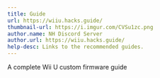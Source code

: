 ```yaml
---
title: Guide
url: https://wiiu.hacks.guide/
thumbnail-url: https://i.imgur.com/CVSu1zc.png
author.name: NH Discord Server
author.url: https://wiiu.hacks.guide/
help-desc: Links to the recommended guides.
---
```


A complete Wii U custom firmware guide
